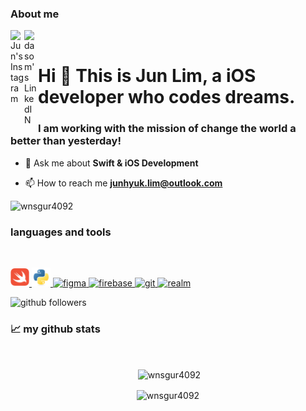 ### About me

<a href="https://instagram.com/jun_in_sydney" target="_blank">
  <img align="left" alt="Jun's Instagram" width="22px" src="https://raw.githubusercontent.com/hussainweb/hussainweb/main/icons/instagram.png" />
</a>
<a href="https://linkedin.com/in/juninsydney" target="_blank">
  <img align="left" alt="dasom's LinkedIN" width="22px" src="https://cdn.simpleicons.org/linkedin" />
</a>

<br />

<h1 align="left">Hi 👋 This is Jun Lim, a iOS developer who codes dreams.</h1>
<h3 align="left">I am working with the mission of change the world a better than yesterday!</h3>

<!-- - 👩‍💻 All of my projects are available at [https://charmed-summer-94a.notion.site/20ca1bad28ea4011b5a224feb859cfc5](https://charmed-summer-94a.notion.site/20ca1bad28ea4011b5a224feb859cfc5) -->

- 💬 Ask me about **Swift & iOS Development**

- 📫 How to reach me **junhyuk.lim@outlook.com**

<p align="left"> <img src="https://komarev.com/ghpvc/?username=wnsgur4092&label=Profile%20views&color=0e75b6&style=flat" alt="wnsgur4092" /> </p>

<h3 align="left">languages and tools</h3>
<br />
<p align="left">
  <a href="https://developer.apple.com/swift/" target="_blank" rel="noreferrer"> <img src="https://raw.githubusercontent.com/devicons/devicon/master/icons/swift/swift-original.svg" alt="swift" height="30"/> 
  </a>
  <a href="https://www.python.org" target="_blank" rel="noreferrer"> <img src="https://raw.githubusercontent.com/devicons/devicon/master/icons/python/python-original.svg" alt="python" height="30"/> 
  </a> 
  <a href="https://www.figma.com/" target="_blank" rel="noreferrer"> <img src="https://www.vectorlogo.zone/logos/figma/figma-icon.svg" alt="figma" height="30"/> 
  </a> 
  <a href="https://firebase.google.com/" target="_blank" rel="noreferrer"> <img src="https://www.vectorlogo.zone/logos/firebase/firebase-icon.svg" alt="firebase" height="30"/> 
  </a> 
  <a href="https://git-scm.com/" target="_blank" rel="noreferrer"> <img src="https://www.vectorlogo.zone/logos/git-scm/git-scm-icon.svg" alt="git" height="30"/> 
  </a> 
  <a href="https://realm.io/" target="_blank" rel="noreferrer"> <img src="https://raw.githubusercontent.com/bestofjs/bestofjs-webui/8665e8c267a0215f3159df28b33c365198101df5/public/logos/realm.svg" alt="realm"  height="30"/> 
  </a> 

<br />
<!-- <img align="right" alt="GIF" src="https://github.com/abhisheknaiidu/abhisheknaiidu/blob/master/code.gif?raw=true" width="500" height="320" /> -->

<div>
  <img src="https://img.shields.io/github/followers/wnsgur4092?style=social" alt="github followers" height="24" />
</div>

<h3 align="left">📈 my github stats</h3>
<br />

<p  align="center">&nbsp;<img align="center" src="https://github-readme-stats.vercel.app/api?username=wnsgur4092&show_icons=true&theme=gotham&locale=en" alt="wnsgur4092" /></p>

<p  align="center"><img align="center" src="https://github-readme-streak-stats.herokuapp.com/?user=wnsgur4092&theme=gotham" alt="wnsgur4092" /></p>
